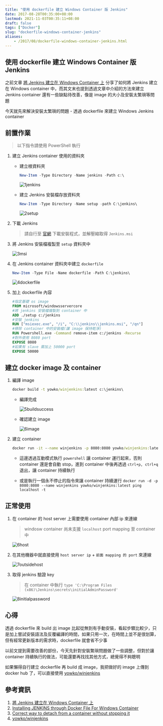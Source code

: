```yaml
---
title: "使用 dockerfile 建立 Windows Container 版 Jenkins"
date: 2017-08-28T00:35:00+08:00
lastmod: 2021-11-03T00:35:11+08:00
draft: false
tags: ["Docker"]
slug: "dockerfile-windows-container-jenkins"
aliases:
    - /2017/08/dockerfile-windows-container-jenkins.html
---
```

## 使用 dockerfile 建立 Windows Container 版 Jenkins

之前文章 [將 Jenkins 建立在 Windows Container 上](/2017/08/jenkins-windows-container.html) 分享了如何將 Jenkins 建立在 Windows container 中，而其文末也提到透過文章中介紹的方法來建立 Jenkins container 還有一些缺點待改善，像是 image 的大小及安裝太繁瑣等問題

今天就先來解決安裝太繁瑣的問題 - 透過 dockerfile 來建立 Windows Jenkins container

## 前置作業

> 以下指令請使用 PowerShell 執行

1. 建立 Jenkins container 使用的資料夾

    * 建立根資料夾

        ```ps1
        New-Item -Type Directory -Name jenkins -Path c:\
        ```

        ![1jenkins](https://user-images.githubusercontent.com/3851540/29749641-81f89afe-8b63-11e7-9c89-e76a508c2401.png)

    * 建立 Jenkins 安裝檔存放資料夾

        ```ps1
        New-Item -Type Directory -Name setup -path C:\jenkins\
        ```

        ![2setup](https://user-images.githubusercontent.com/3851540/29749642-823106f0-8b63-11e7-91f3-d12011fe9dc4.png)

2. 下載 Jenkins

    > 請自行至 [官網](https://jenkins.io/download/) 下載安裝程式，並解壓縮取得 `Jenkins.msi`

3. 將 Jenkins 安裝檔複製至 `setup` 資料夾中

    ![3msi](https://user-images.githubusercontent.com/3851540/29749643-8268fe3e-8b63-11e7-9beb-da5fa23d564d.png)

4. 在 Jenkins container 資料夾中建立 `dockerfile`

    ```ps1
    New-Item -Type File -Name dockerfile -Path C:\jenkins\
    ```

    ![4dockerfile](https://user-images.githubusercontent.com/3851540/29751971-c8bee3ca-8b87-11e7-9ad6-920b600128ab.png)

5. 加上 dockerfile 內容

    ```dockerfile
    #指定基礎 os image
    FROM microsoft/windowsservercore
    #將 jenkins 安裝檔複製到 container 中
    ADD ./setup c:/jenkins
    #安裝 jenkins
    RUN ["msiexec.exe", "/i", "C:\\jenkins\\jenkins.msi", "/qn"]
    #移除 container 中的安裝檔(讓 image 保持乾淨)
    RUN Powershell.exe -Command remove-item c:/jenkins -Recurse
    #對外使用 8080 port
    EXPOSE 8080  
    #如果有 slave 需加上 50000 port
    EXPOSE 50000
    ```

## 建立 docker image 及 container

1. 編譯 image

    ```cmd
    docker build -t yowko/winjenkins:latest c:\jenkins\
    ```

    * 編譯完成

        ![5buildsuccess](https://user-images.githubusercontent.com/3851540/29751972-c8e7a6c0-8b87-11e7-9648-efc79559139c.png)

    * 確認建立 image

        ![6image](https://user-images.githubusercontent.com/3851540/29751973-c9141e9e-8b87-11e7-972a-ce02af9ad907.png)

2. 建立 container

    ```cmd
    docker run -it --name winjenkins -p 8080:8080 yowko/winjenkins:latest powershell
    ```

    * 這邊透過互動模式執行 `powershell` 讓 container 運行起來，否則 container 還是會自動 stop，進到 container 中後再透過 `ctrl+p, ctrl+q` 退出，讓 container 持續執行

    * 或是執行一個永不停止的指令來讓 container 持續運行 `docker run -d -p 8080:8080 --name winjenkins yowko/winjenkins:latest ping localhost -t`

## 正常使用

1. 在 container 的 host server 上需要使用 container 內部 ip 來連線

    > windosw container 尚未支援 `localhost` port mapping 至 container 中

    ![6host](https://user-images.githubusercontent.com/3851540/29749645-826a7e94-8b63-11e7-9e1e-7caca4b9aa2b.png)

2. 在其他機器中就直接使用 `host server ip` + `前面 mapping 的 port` 來連線

    ![7outsidehost](https://user-images.githubusercontent.com/3851540/29749648-826b5f08-8b63-11e7-9b15-16a510d2b054.png)

3. 取得 jenkins 驗證 key

    > 在 container 中執行 `type 'C:\Program Files (x86)\Jenkins\secrets\initialAdminPassword'`

    ![8initialpassword](https://user-images.githubusercontent.com/3851540/29749644-826a4258-8b63-11e7-84db-c7f601aa0596.png)

## 心得

透過 dockerfile 來 build 出 image 比起從無到有手動安裝，看起步驟比較少，只是加上嘗試安裝語法及反覆編譯的時間，如果只用一次，在時間上並不是很划算，但有經常更新版本的需求時，dockerfile 就會省不少事

以前文提到需要改善的部份，今天先針對安裝繁瑣問題做了一些調整，但對於讓 container 持續執行的做法，可能還要再找找其他方式，總覺得不夠聰明

如果懶得自行建立 dockerfile 再 build 成 image，我把做好的 image 上傳到 docker hub 了，可以直接使用 [yowko/winjenkins](https://hub.docker.com/r/yowko/winjenkins/)

## 參考資訊

1. [將 Jenkins 建立在 Windows Container 上](/2017/08/jenkins-windows-container.html)
2. [Installing JENKINS through Docker File For Windows Container](https://www.assistanz.com/installing-jenkins-through-docker-file-for-windows-container/)
3. [Correct way to detach from a container without stopping it](https://stackoverflow.com/questions/25267372/correct-way-to-detach-from-a-container-without-stopping-it)
4. [yowko/winjenkins](https://hub.docker.com/r/yowko/winjenkins/)
